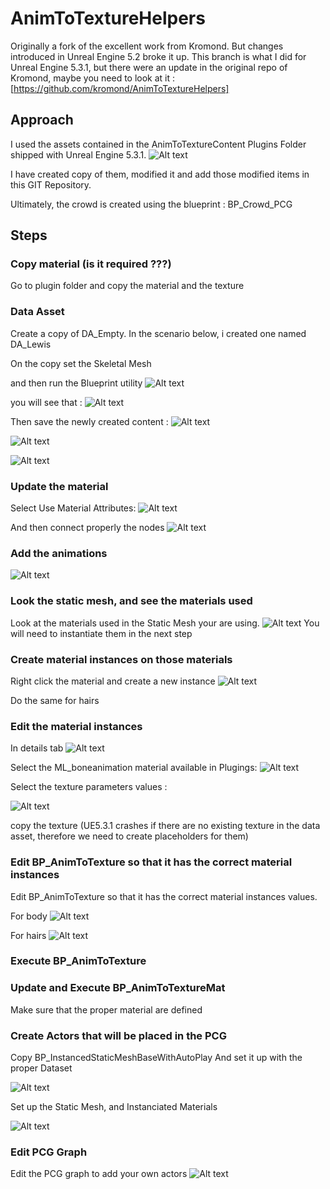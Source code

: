 # AnimToTextureHelpers

Originally a fork of the excellent work from Kromond. 
But changes introduced in Unreal Engine 5.2 broke it up.
This branch is what I did for Unreal Engine 5.3.1, but there were an update in the original repo of Kromond, maybe you need to look at it : [https://github.com/kromond/AnimToTextureHelpers]

## Approach

I used the assets contained in the AnimToTextureContent Plugins Folder shipped with Unreal Engine 5.3.1.
![Alt text](image-7.png)

I have created copy of them, modified it and add those modified items in this GIT Repository.

Ultimately, the crowd is created using the blueprint : BP_Crowd_PCG

## Steps

### Copy material (is it required ???)

Go to plugin folder and copy the material and the texture

### Data Asset

Create a copy of DA_Empty.
In the scenario below, i created one named DA_Lewis

On the copy set the Skeletal Mesh

and then run the Blueprint utility
![Alt text](image-14.png)

you will see that :
![Alt text](image-15.png)

Then save the newly created content :
![Alt text](image-16.png)


![Alt text](image-13.png)

![Alt text](image-17.png)


### Update the material

Select Use Material Attributes:
![Alt text](image-20.png)


And then connect properly the nodes
![Alt text](image-19.png)

### Add the animations


![Alt text](image-18.png)

### Look the static mesh, and see the materials used

Look at the materials used in the Static Mesh your are using. 
![Alt text](image-4.png)
You will need to instantiate them in the next step

### Create material instances on those materials
Right click the material and create a new instance
![Alt text](image-5.png)

Do the same for hairs

### Edit the material instances
In details tab
![Alt text](image.png)

Select the ML_boneanimation material available in Plugings:
![Alt text](image-6.png)

Select the texture parameters values :

![Alt text](image-1.png)

copy the texture (UE5.3.1 crashes if there are no existing texture in the data asset, therefore we need to create placeholders for them)

### Edit BP_AnimToTexture so that it has the correct material instances
Edit BP_AnimToTexture so that it has the correct material instances values.

For body
![Alt text](image-8.png)

For hairs
![Alt text](image-9.png)

### Execute BP_AnimToTexture


### Update and Execute BP_AnimToTextureMat

Make sure that the proper material are defined

### Create Actors that will be placed in the PCG

Copy BP_InstancedStaticMeshBaseWithAutoPlay
And set it up with the proper Dataset

![Alt text](image-21.png)

Set up the Static Mesh, and Instanciated Materials

![Alt text](image-22.png)

### Edit PCG Graph

Edit the PCG graph to add your own actors
![Alt text](image-11.png)
